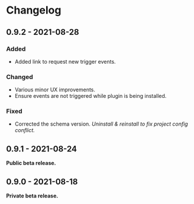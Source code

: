 # Changelog

## 0.9.2 - 2021-08-28

### Added
- Added link to request new trigger events.

### Changed
- Various minor UX improvements.
- Ensure events are not triggered while plugin is being installed.

### Fixed
- Corrected the schema version. _Uninstall & reinstall to fix project config conflict._

## 0.9.1 - 2021-08-24

**Public beta release.**

## 0.9.0 - 2021-08-18

**Private beta release.**
